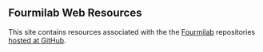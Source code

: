 ## Fourmilab Web Resources

This site contains resources associated with the the
[Fourmilab](https://www.fourmilab.ch/) repositories
[hosted at GitHub](https://github.com/Fourmilab/).

